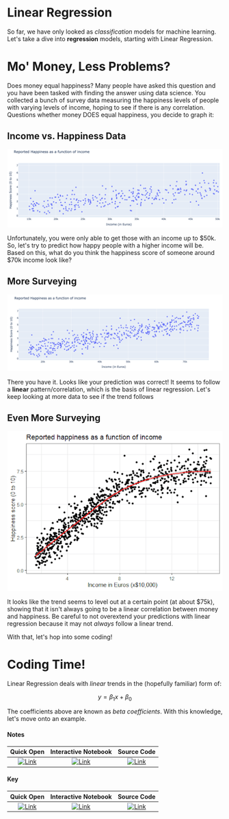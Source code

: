 # Linear Regression

So far, we have only looked as *classification* models for machine learning. Let's take a dive into **regression** models, starting with Linear Regression.

# Mo' Money, Less Problems?

Does money equal happiness? Many people have asked this question and you have been tasked with finding the answer using data science. You collected a bunch of survey data measuring the happiness levels of people with varying levels of income, hoping to see if there is any correlation. Questions whether money DOES equal happiness, you decide to graph it:

## Income vs. Happiness Data
![Image of linear income graph](linear-income.png)

Unfortunately, you were only able to get those with an income up to $50k. So, let's try to predict how happy people with a higher income will be.
Based on this, what do you think the happiness score of someone around $70k income look like?

## More Surveying
![Image of full linear income graph](linear-income-full.png)

There you have it. Looks like your prediction was correct! It seems to follow a **linear** pattern/correlation, which is the basis of linear regression. Let's keep looking at more data to see if the trend follows

## Even More Surveying
![Image of curved income graph](curved-income.png)

It looks like the trend seems to level out at a certain point (at about $75k), showing that it isn't always going to be a linear correlation between money and happiness. Be careful to not overextend your predictions with linear regression because it may not *always* follow a linear trend.

With that, let's hop into some coding!

# Coding Time!
Linear Regression deals with *linear* trends in the (hopefully familiar) form of:

$$ y = \beta_{1} x + \beta_{0} $$

The coefficients above are known as *beta coefficients*. With this knowledge, let's move onto an example.

#### Notes
 | Quick Open | Interactive Notebook | Source Code  |
 | :--------: | :-----------: | :------------: |
 | [![Link](../../tools/buttons/open-browser.svg)](https://files.node.ishaandey.com/week-8/workshop/bias-var/bias_variance_notes.html) | [![Link](../../tools/buttons/open-colab.svg)](https://colab.research.google.com/github/ishaandey/node/blob/master/week-8/workshop/bias-var/bias_variance_notes.ipynb) | [![Link](../../tools/buttons/download-ipynb.svg)](https://files.node.ishaandey.com/week-8/workshop/bias-var/bias_variance_notes.ipynb) |

#### Key
 | Quick Open | Interactive Notebook | Source Code  |
 | :--------: |:-----------: | :------------: |
 | [![Link](../../tools/buttons/open-browser.svg)](https://files.node.ishaandey.com/week-8/workshop/bias-var/bias_variance_key.html) | [![Link](../../tools/buttons/open-colab.svg)](https://colab.research.google.com/github/ishaandey/node/blob/master/week-8/workshop/bias-var/bias_variance_key.ipynb) | [![Link](../../tools/buttons/download-ipynb.svg)](https://files.node.ishaandey.com/week-8/workshop/bias-var/bias_variance_key.ipynb) |